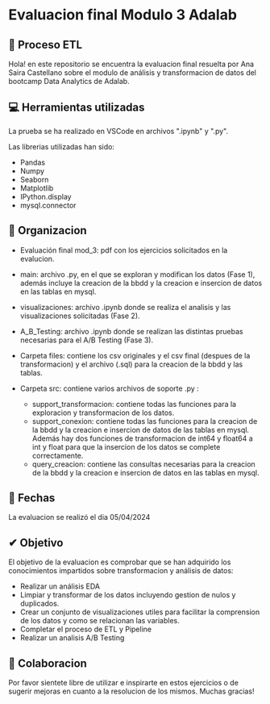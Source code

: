 # Evaluacion final Modulo 3 Adalab
## 🌟 Proceso ETL

Hola! en este repositorio se encuentra la evaluacion final resuelta por Ana Saira Castellano sobre el modulo de análisis y transformacion de datos del bootcamp Data Analytics de Adalab.

## 💻 Herramientas utilizadas

La prueba se ha realizado en VSCode en archivos ".ipynb" y ".py". 

Las librerias utilizadas han sido:
- Pandas
- Numpy
- Seaborn
- Matplotlib
- IPython.display
- mysql.connector

## 📂 Organizacion

- Evaluación final mod_3: pdf con los ejercicios solicitados en la evalucion.

- main: archivo .py, en el que se exploran y modifican los datos (Fase 1), además incluye la creacion de la bbdd y la creacion e insercion de datos en las tablas en mysql.

- visualizaciones: archivo .ipynb donde se realiza el analisis y las visualizaciones solicitadas (Fase 2).

- A_B_Testing: archivo .ipynb donde se realizan las distintas pruebas necesarias para el A/B Testing (Fase 3).

- Carpeta files: contiene los csv originales y el csv final (despues de la transformacion) y el archivo (.sql) para la creacion de la bbdd y las tablas.

- Carpeta src: contiene varios archivos de soporte .py :
    - support_transformacion: contiene todas las funciones para la exploracion y transformacion de los datos.
    - support_conexion: contiene todas las funciones para la creacion de la bbdd y la creacion e insercion de datos de las tablas en mysql. Además hay dos funciones de transformacion de int64 y float64 a int y float para que la insercion de los datos se complete correctamente.
    - query_creacion: contiene las consultas necesarias para la creacion de la bbdd y la creacion e insercion de datos en las tablas en mysql.

## 📆 Fechas

La evaluacion se realizó el dia 05/04/2024

## ✔ Objetivo

El objetivo de la evaluacion es comprobar que se han adquirido los conocimientos impartidos sobre transformacion y análisis de datos:

- Realizar un análisis EDA
- Limpiar y transformar de los datos incluyendo gestion de nulos y duplicados.
- Crear un conjunto de visualizaciones utiles para facilitar la comprension de los datos y como se relacionan las variables.
- Completar el proceso de ETL y Pipeline
- Realizar un analisis A/B Testing


## 💭 Colaboracion

Por favor sientete libre de utilizar e inspirarte en estos ejercicios o de sugerir mejoras en cuanto a la resolucion de los mismos. Muchas gracias!

